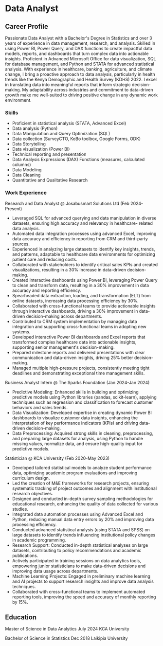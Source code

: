 
# Data Analyst

## Career Profile
Passionate Data Analyst with a Bachelor's Degree in Statistics and over 3 years of experience in data management, research, and analysis. Skilled in using Power BI, Power Query, and DAX functions to create impactful data models, reports, and dashboards that turn complex data into actionable insights. Proficient in Advanced Microsoft Office for data visualization, SQL for database management, and Python and STATA for advanced statistical analysis.
With experience in healthcare, banking, agriculture, and climate change, I bring a proactive approach to data analysis, particularly in health trends like the Kenya Demographic and Health Survey (KDHS) 2022. I excel in translating data into meaningful reports that inform strategic decision-making. My adaptability across industries and commitment to data-driven growth make me well-suited to driving positive change in any dynamic work environment.

### Skills
-	Proficient in statistical analysis (STATA, Advanced Excel)
- Data analysis (Python)
-	Data Manipulation and Query Optimization (SQL)
-	Data collection (SurveyCTO, KoBo toolbox, Google Forms, ODK)
-	Data Storytelling	
-	Data visualization (Power BI)
-	Technical reporting and presentation
-	Data Analysis Expressions (DAX) Functions (measures, calculated columns)
-	Data Modeling
-	Data Cleaning
-	Quantitative and Qualitative Research

### Work Experience
Research and Data Analyst @ Josabusmart Solutions Ltd (Feb 2024-Present)
- Leveraged SQL for advanced querying and data manipulation in diverse datasets, ensuring high accuracy and relevancy in healthcare- 
  related data analysis.
- Automated data integration processes using advanced Excel, improving data accuracy and efficiency in reporting from CRM and third-party 
  sources.
- Experienced in analyzing large datasets to identify key insights, trends, and patterns, adaptable to healthcare data environments for 
  optimizing patient care and reducing costs.
- Collaborated with stakeholders to identify critical sales KPIs and created visualizations, resulting in a 30% increase in data-driven 
  decision-making.
- Created interactive dashboards using Power BI, leveraging Power Query to clean and transform data, resulting in a 30% improvement in 
  data accuracy and reporting efficiency.
- Spearheaded data extraction, loading, and transformation (ELT) from online datasets, increasing data processing efficiency by 30%.
- Collaborated with cross-functional teams to provide actionable insights through interactive dashboards, driving a 30% improvement in 
  data-driven decision-making across departments.
- Contributed to CRM system implementation by managing data integration and supporting cross-functional teams in adopting new systems.
- Developed interactive Power BI dashboards and Excel reports that transformed complex healthcare data into actionable insights, 
  supporting senior management's decision-making.
- Prepared milestone reports and delivered presentations with clear communication and data-driven insights, driving 25% better decision- 
  making.
- Managed multiple high-pressure projects, consistently meeting tight deadlines and demonstrating exceptional time management skills.

Business Analyst Intern @ The Sparks Foundation (Jan 2024-Jan 2024)
- Predictive Modeling: Enhanced skills in building and optimizing predictive models using Python libraries (pandas, scikit-learn), 
  applying techniques such as regression and classification to forecast customer behaviors and sales trends.
- Data Visualization: Developed expertise in creating dynamic Power BI dashboards to visualize customer data insights, enhancing the 
  interpretation of key performance indicators (KPIs) and driving data-driven decision-making.
- Data Preprocessing: Acquired strong skills in cleaning, preprocessing, and preparing large datasets for analysis, using Python to 
  handle missing values, normalize data, and ensure high-quality input for predictive models.

Statistician @ KCA University (Feb 2020-May 2023)
- Developed tailored statistical models to analyze student performance data, optimizing academic program evaluations and improving 
  curriculum design.
- Led the creation of M&E frameworks for research projects, ensuring systematic tracking of project outcomes and alignment with 
  institutional research objectives.
- Designed and conducted in-depth survey sampling methodologies for educational research, enhancing the quality of data collected for 
  various studies.
- Integrated data automation processes using Advanced Excel and Python, reducing manual data entry errors by 20% and improving data 
  processing efficiency.
- Conducted advanced statistical analysis (using STATA and SPSS) on large datasets to identify trends influencing institutional policy 
  changes in academic programming.
- Research Support: Conducted in-depth statistical analyses on large datasets, contributing to policy recommendations and academic 
  publications.
- Actively participated in training sessions on data analytics tools, empowering junior statisticians to make data-driven 
  decisions and improving data usage across departments.
- Machine Learning Projects: Engaged in preliminary machine learning and AI projects to support research insights and improve data 
  analysis techniques.
- Collaborated with cross-functional teams to implement automated reporting tools, improving the speed and accuracy of monthly reporting 
  by 15%.

 ## Education
 Master of Science in Data Analytics								July 2024
 KCA University
 
 Bachelor of Science in Statistics								  Dec 2018
 Laikipia University

 







